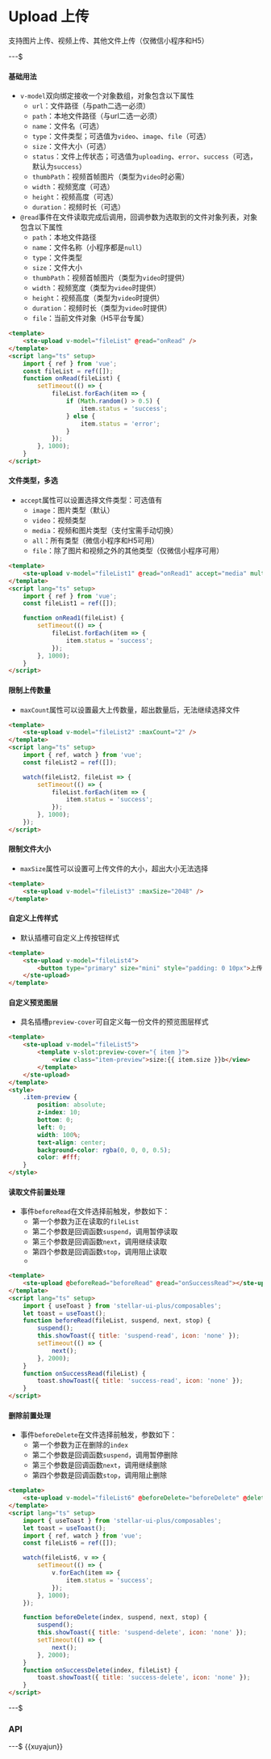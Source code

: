 # Upload 上传

支持图片上传、视频上传、其他文件上传（仅微信小程序和H5）

---$

#### 基础用法

- `v-model`双向绑定接收一个对象数组，对象包含以下属性
    - `url`：文件路径（与path二选一必须）
    - `path`：本地文件路径（与url二选一必须）
    - `name`：文件名（可选）
    - `type`：文件类型；可选值为`video`、`image`、`file`（可选）
    - `size`：文件大小（可选）
    - `status`：文件上传状态；可选值为`uploading`、`error`、`success`（可选，默认为`success`）
    - `thumbPath`：视频首帧图片（类型为`video`时必需）
    - `width`：视频宽度（可选）
    - `height`：视频高度（可选）
    - `duration`：视频时长（可选）
- `@read`事件在文件读取完成后调用，回调参数为选取到的文件对象列表，对象包含以下属性
    - `path`：本地文件路径
    - `name`：文件名称（小程序都是`null`）
    - `type`：文件类型
    - `size`：文件大小
    - `thumbPath`：视频首帧图片（类型为`video`时提供）
    - `width`：视频宽度（类型为`video`时提供）
    - `height`：视频高度（类型为`video`时提供）
    - `duration`：视频时长（类型为`video`时提供）
    - `file`：当前文件对象（H5平台专属）

```html
<template>
    <ste-upload v-model="fileList" @read="onRead" />
</template>
<script lang="ts" setup>
    import { ref } from 'vue';
    const fileList = ref([]);
    function onRead(fileList) {
        setTimeout(() => {
            fileList.forEach(item => {
                if (Math.random() > 0.5) {
                    item.status = 'success';
                } else {
                    item.status = 'error';
                }
            });
        }, 1000);
    }
</script>
```

#### 文件类型，多选

- `accept`属性可以设置选择文件类型：可选值有
    - `image`：图片类型（默认）
    - `video`：视频类型
    - `media`：视频和图片类型（支付宝需手动切换）
    - `all`：所有类型（微信小程序和H5可用）
    - `file`：除了图片和视频之外的其他类型（仅微信小程序可用）

```html
<template>
    <ste-upload v-model="fileList1" @read="onRead1" accept="media" multiple />
</template>
<script lang="ts" setup>
    import { ref } from 'vue';
    const fileList1 = ref([]);

    function onRead1(fileList) {
        setTimeout(() => {
            fileList.forEach(item => {
                item.status = 'success';
            });
        }, 1000);
    }
</script>
```

#### 限制上传数量

- `maxCount`属性可以设置最大上传数量，超出数量后，无法继续选择文件

```html
<template>
    <ste-upload v-model="fileList2" :maxCount="2" />
</template>
<script lang="ts" setup>
    import { ref, watch } from 'vue';
    const fileList2 = ref([]);

    watch(fileList2, fileList => {
        setTimeout(() => {
            fileList.forEach(item => {
                item.status = 'success';
            });
        }, 1000);
    });
</script>
```

#### 限制文件大小

- `maxSize`属性可以设置可上传文件的大小，超出大小无法选择

```html
<template>
    <ste-upload v-model="fileList3" :maxSize="2048" />
</template>
```

#### 自定义上传样式

- 默认插槽可自定义上传按钮样式

```html
<template>
    <ste-upload v-model="fileList4">
        <button type="primary" size="mini" style="padding: 0 10px">上传文件</button>
    </ste-upload>
</template>
```

#### 自定义预览图层

- 具名插槽`preview-cover`可自定义每一份文件的预览图层样式

```html
<template>
    <ste-upload v-model="fileList5">
        <template v-slot:preview-cover="{ item }">
            <view class="item-preview">size:{{ item.size }}b</view>
        </template>
    </ste-upload>
</template>
<style>
    .item-preview {
        position: absolute;
        z-index: 10;
        bottom: 0;
        left: 0;
        width: 100%;
        text-align: center;
        background-color: rgba(0, 0, 0, 0.5);
        color: #fff;
    }
</style>
```

#### 读取文件前置处理

- 事件`beforeRead`在文件选择前触发，参数如下：
    - 第一个参数为正在读取的`fileList`
    - 第二个参数是回调函数`suspend`，调用暂停读取
    - 第三个参数是回调函数`next`，调用继续读取
    - 第四个参数是回调函数`stop`，调用阻止读取
    -

```html
<template>
    <ste-upload @beforeRead="beforeRead" @read="onSuccessRead"></ste-upload>
</template>
<script lang="ts" setup>
    import { useToast } from 'stellar-ui-plus/composables';
    let toast = useToast();
    function beforeRead(fileList, suspend, next, stop) {
        suspend();
        this.showToast({ title: 'suspend-read', icon: 'none' });
        setTimeout(() => {
            next();
        }, 2000);
    }
    function onSuccessRead(fileList) {
        toast.showToast({ title: 'success-read', icon: 'none' });
    }
</script>
```

#### 删除前置处理

- 事件`beforeDelete`在文件选择前触发，参数如下：
    - 第一个参数为正在删除的`index`
    - 第二个参数是回调函数`suspend`，调用暂停删除
    - 第三个参数是回调函数`next`，调用继续删除
    - 第四个参数是回调函数`stop`，调用阻止删除

```html
<template>
    <ste-upload v-model="fileList6" @beforeDelete="beforeDelete" @delete="onSuccessDelete"></ste-upload>
</template>
<script lang="ts" setup>
    import { useToast } from 'stellar-ui-plus/composables';
    let toast = useToast();
    import { ref, watch } from 'vue';
    const fileList6 = ref([]);

    watch(fileList6, v => {
        setTimeout(() => {
            v.forEach(item => {
                item.status = 'success';
            });
        }, 1000);
    });

    function beforeDelete(index, suspend, next, stop) {
        suspend();
        this.showToast({ title: 'suspend-delete', icon: 'none' });
        setTimeout(() => {
            next();
        }, 2000);
    }
    function onSuccessDelete(index, fileList) {
        toast.showToast({ title: 'success-delete', icon: 'none' });
    }
</script>
```

---$

### API

<!-- props -->

---$
{{xuyajun}}
